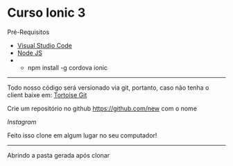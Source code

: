 # Curso Ionic 3

Pré-Requisitos  
* [Visual Studio Code](https://code.visualstudio.com/download)  
* [Node JS](https://nodejs.org)  
* * npm install -g cordova ionic
--------------------------------------------------------------
Todo nosso código será versionado via git, portanto, caso não tenha o client baixe em: [Tortoise Git](https://tortoisegit.org/)

Crie um repositório no github https://github.com/new com o nome  

*Instagram*  

Feito isso clone em algum lugar no seu computador!

--------------------------------------------------------------

Abrindo a pasta gerada após clonar 


